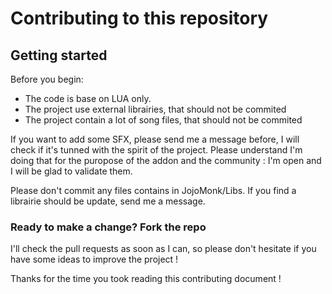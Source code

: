 # Contributing to this repository <!-- omit in toc -->

## Getting started <!-- omit in toc -->

Before you begin:
- The code is base on LUA only.
- The project use external librairies, that should not be commited 
- The project contain a lot of song files, that should not be commited

If you want to add some SFX, please send me a message before, I will check if it's tunned with the spirit of the project. Please understand I'm doing that for the puropose
of the addon and the community : I'm open and I will be glad to validate them.

Please don't commit any files contains in JojoMonk/Libs. If you find a librairie should be update, send me a message.

### Ready to make a change? Fork the repo

I'll check the pull requests as soon as I can, so please don't hesitate if you have some ideas to improve the project !

Thanks for the time you took reading this contributing document !
